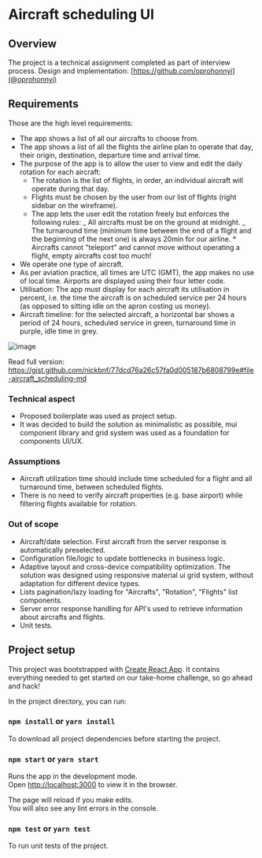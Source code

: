 # Aircraft scheduling UI

## Overview

The project is a technical assignment completed as part of interview process.
Design and implementation: [https://github.com/oprohonnyi](@oprohonnyi)

## Requirements

Those are the high level requirements:

- The app shows a list of all our aircrafts to choose from.
- The app shows a list of all the flights the airline plan to operate that day, their origin, destination, departure time and arrival time.
- The purpose of the app is to allow the user to view and edit the daily rotation for each aircraft:
  - The rotation is the list of flights, in order, an individual aircraft will operate during that day.
  - Flights must be chosen by the user from our list of flights (right sidebar on the wireframe).
  - The app lets the user edit the rotation freely but enforces the following rules:
    _ All aircrafts must be on the ground at midnight.
    _ The turnaround time (minimum time between the end of a flight and the beginning of the next one) is always 20min for our airline. \* Aircrafts cannot "teleport" and cannot move without operating a flight, empty aircrafts cost too much!
- We operate one type of aircraft.
- As per aviation practice, all times are UTC (GMT), the app makes no use of local time. Airports are displayed using their four letter code.
- Utilisation: The app must display for each aircraft its utilisation in percent, i.e. the time the aircraft is on scheduled service per 24 hours (as opposed to sitting idle on the apron costing us money).
- Aircraft timeline: for the selected aircraft, a horizontal bar shows a period of 24 hours, scheduled service in green, turnaround time in purple, idle time in grey.

![image](https://user-images.githubusercontent.com/152380/51271642-fc120c80-19bf-11e9-8d08-468588aa6635.png)

Read full version: https://gist.github.com/nickbnf/77dcd76a26c57fa0d005187b6808799e#file-aircraft_scheduling-md

### Technical aspect

- Proposed boilerplate was used as project setup.
- It was decided to build the solution as minimalistic as possible, mui component library and grid system was used as a foundation for components UI/UX.

### Assumptions

- Aircraft utilization time should include time scheduled for a flight and all turnaround time, between scheduled flights.
- There is no need to verify aircraft properties (e.g. base airport) while filtering flights available for rotation.

### Out of scope

- Aircraft/date selection. First aircraft from the server response is automatically preselected.
- Configuration file/logic to update bottlenecks in business logic.
- Adaptive layout and cross-device compatibility optimization. The solution was designed using responsive material ui grid system, without adaptation for different device types.
- Lists pagination/lazy loading for "Aircrafts", "Rotation", "Flights" list components.
- Server error response handling for API's used to retrieve information about aircrafts and flights.
- Unit tests.

## Project setup

This project was bootstrapped with [Create React App](https://github.com/facebook/create-react-app).
It contains everything needed to get started on our take-home challenge, so go
ahead and hack!

In the project directory, you can run:

### `npm install` or `yarn install`

To download all project dependencies before starting the project.

### `npm start` or `yarn start`

Runs the app in the development mode.<br>
Open [http://localhost:3000](http://localhost:3000) to view it in the browser.

The page will reload if you make edits.<br>
You will also see any lint errors in the console.

### `npm test` or `yarn test`

To run unit tests of the project.
